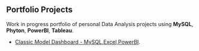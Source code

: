 ## Portfolio Projects 

Work in progress portfolio of personal Data Analysis projects using **MySQL**, **Phyton**, **PowerBI**, **Tableau**.
- [Classic Model Dashboard - MySQL,Excel,PowerBI](https://github.com/ThisIsMirquez/Portfolio/tree/main/Classic%20Model%20Dashboard).


